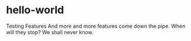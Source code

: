 # hello-world
Testing Features
And more and more features come down the pipe.
When will they stop? We shall never know.
